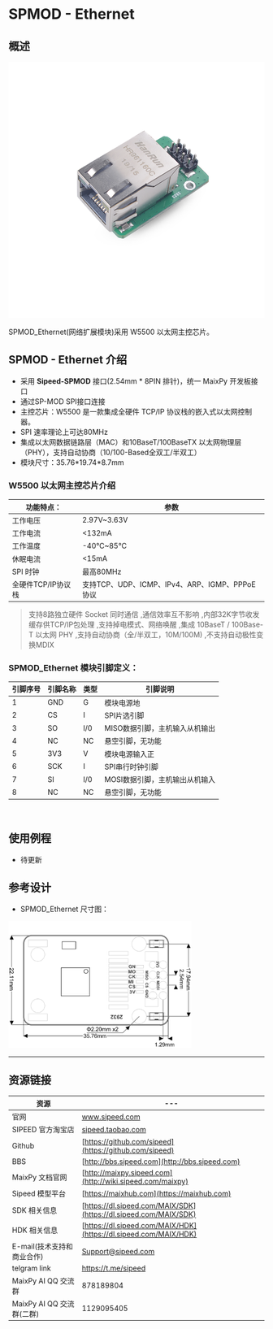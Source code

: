 # SPMOD - Ethernet


## 概述

![](../../assets/spmod/spmod_ethernet/sp_ethernet.png)

SPMOD_Ethernet(网络扩展模块)采用 W5500 以太网主控芯片。

## SPMOD - Ethernet 介绍

- 采用 **Sipeed-SPMOD** 接口(2.54mm * 8PIN 排针)，统一 MaixPy 开发板接口
- 通过SP-MOD SPI接口连接
- 主控芯片：W5500 是一款集成全硬件 TCP/IP 协议栈的嵌入式以太网控制器。
- SPI 速率理论上可达80MHz
-	集成以太网数据链路层（MAC）和10BaseT/100BaseTX 以太网物理层（PHY），支持自动协商（10/100-Based全双工/半双工）
- 模块尺寸：35.76\*19.74\*8.7mm

###  W5500 以太网主控芯片介绍

| 功能特点： | 参数 |
| --- | -- |
| 工作电压 | 2.97V~3.63V |
| 工作电流 | <132mA |
| 工作温度 | -40℃~85℃ |
| 休眠电流 | <15mA |
| SPI 时钟 | 最高80MHz |
| 全硬件TCP/IP协议栈 | 支持TCP、UDP、ICMP、IPv4、ARP、IGMP、PPPoE协议 |

> 支持8路独立硬件 Socket 同时通信
,通信效率互不影响
,内部32K字节收发缓存供TCP/IP包处理
,支持掉电模式、网络唤醒
,集成 10BaseT / 100Base-T 以太网 PHY
,支持自动协商（全/半双工，10M/100M)
,不支持自动极性变换MDIX


###  SPMOD_Ethernet 模块引脚定义：

| 引脚序号  | 引脚名称 | 类型  | 引脚说明    |
| -------- | -------- | ---- | ---------- |
| 1 | GND | G |  模块电源地 |
| 2 | CS | I | SPI片选引脚 |
| 3 | SO | I/0 | MISO数据引脚，主机输入从机输出 |
| 4 | NC | NC | 悬空引脚，无功能 |
| 5 | 3V3 | V | 模块电源输入正 |
| 6 | SCK | I | SPI串行时钟引脚 |
| 7 | SI | I/0 | MOSI数据引脚，主机输出从机输入 |
| 8 | NC | NC | 悬空引脚，无功能 |


<img src="" width="300" />


## 使用例程

- 待更新

## 参考设计

- SPMOD_Ethernet 尺寸图：

<img src="../../assets/spmod/spmod_ethernet/sipeed_spmod_ethernet.png" height="250" />

-----

## 资源链接

| 资源 | --- |
| --- | --- |
| 官网 | www.sipeed.com |
| SIPEED 官方淘宝店 |[sipeed.taobao.com](sipeed.taobao.com) |
|Github | [https://github.com/sipeed](https://github.com/sipeed) |
|BBS | [http://bbs.sipeed.com](http://bbs.sipeed.com) |
|MaixPy 文档官网 | [http://maixpy.sipeed.com](http://wiki.sipeed.com/maixpy) |
|Sipeed 模型平台 | [https://maixhub.com](https://maixhub.com) |
|SDK 相关信息 | [https://dl.sipeed.com/MAIX/SDK](https://dl.sipeed.com/MAIX/SDK) |
|HDK 相关信息 | [https://dl.sipeed.com/MAIX/HDK](https://dl.sipeed.com/MAIX/HDK) |
|E-mail(技术支持和商业合作) | [Support@sipeed.com](mailto:support@sipeed.com) |
|telgram link | https://t.me/sipeed |
|MaixPy AI QQ 交流群 | 878189804 |
|MaixPy AI QQ 交流群(二群) | 1129095405 |
